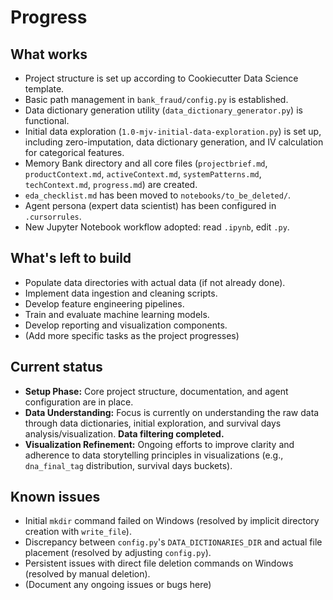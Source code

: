 # Progress

## What works

*   Project structure is set up according to Cookiecutter Data Science template.
*   Basic path management in `bank_fraud/config.py` is established.
*   Data dictionary generation utility (`data_dictionary_generator.py`) is functional.
*   Initial data exploration (`1.0-mjv-initial-data-exploration.py`) is set up, including zero-imputation, data dictionary generation, and IV calculation for categorical features.
*   Memory Bank directory and all core files (`projectbrief.md`, `productContext.md`, `activeContext.md`, `systemPatterns.md`, `techContext.md`, `progress.md`) are created.
*   `eda_checklist.md` has been moved to `notebooks/to_be_deleted/`.
*   Agent persona (expert data scientist) has been configured in `.cursorrules`.
*   New Jupyter Notebook workflow adopted: read `.ipynb`, edit `.py`.

## What's left to build

*   Populate data directories with actual data (if not already done).
*   Implement data ingestion and cleaning scripts.
*   Develop feature engineering pipelines.
*   Train and evaluate machine learning models.
*   Develop reporting and visualization components.
*   (Add more specific tasks as the project progresses)

## Current status

*   **Setup Phase:** Core project structure, documentation, and agent configuration are in place.
*   **Data Understanding:** Focus is currently on understanding the raw data through data dictionaries, initial exploration, and survival days analysis/visualization. **Data filtering completed.**
*   **Visualization Refinement:** Ongoing efforts to improve clarity and adherence to data storytelling principles in visualizations (e.g., `dna_final_tag` distribution, survival days buckets).

## Known issues

*   Initial `mkdir` command failed on Windows (resolved by implicit directory creation with `write_file`).
*   Discrepancy between `config.py`'s `DATA_DICTIONARIES_DIR` and actual file placement (resolved by adjusting `config.py`).
*   Persistent issues with direct file deletion commands on Windows (resolved by manual deletion).
*   (Document any ongoing issues or bugs here)
